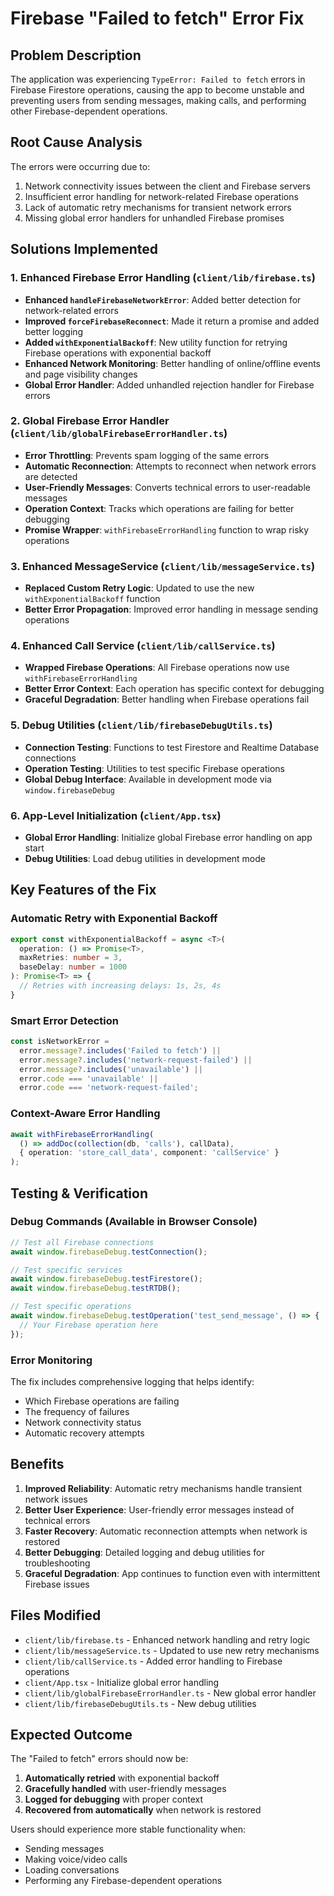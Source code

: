 # Firebase "Failed to fetch" Error Fix

## Problem Description
The application was experiencing `TypeError: Failed to fetch` errors in Firebase Firestore operations, causing the app to become unstable and preventing users from sending messages, making calls, and performing other Firebase-dependent operations.

## Root Cause Analysis
The errors were occurring due to:
1. Network connectivity issues between the client and Firebase servers
2. Insufficient error handling for network-related Firebase operations
3. Lack of automatic retry mechanisms for transient network errors
4. Missing global error handlers for unhandled Firebase promises

## Solutions Implemented

### 1. Enhanced Firebase Error Handling (`client/lib/firebase.ts`)
- **Enhanced `handleFirebaseNetworkError`**: Added better detection for network-related errors
- **Improved `forceFirebaseReconnect`**: Made it return a promise and added better logging
- **Added `withExponentialBackoff`**: New utility function for retrying Firebase operations with exponential backoff
- **Enhanced Network Monitoring**: Better handling of online/offline events and page visibility changes
- **Global Error Handler**: Added unhandled rejection handler for Firebase errors

### 2. Global Firebase Error Handler (`client/lib/globalFirebaseErrorHandler.ts`)
- **Error Throttling**: Prevents spam logging of the same errors
- **Automatic Reconnection**: Attempts to reconnect when network errors are detected
- **User-Friendly Messages**: Converts technical errors to user-readable messages
- **Operation Context**: Tracks which operations are failing for better debugging
- **Promise Wrapper**: `withFirebaseErrorHandling` function to wrap risky operations

### 3. Enhanced MessageService (`client/lib/messageService.ts`)
- **Replaced Custom Retry Logic**: Updated to use the new `withExponentialBackoff` function
- **Better Error Propagation**: Improved error handling in message sending operations

### 4. Enhanced Call Service (`client/lib/callService.ts`)
- **Wrapped Firebase Operations**: All Firebase operations now use `withFirebaseErrorHandling`
- **Better Error Context**: Each operation has specific context for debugging
- **Graceful Degradation**: Better handling when Firebase operations fail

### 5. Debug Utilities (`client/lib/firebaseDebugUtils.ts`)
- **Connection Testing**: Functions to test Firestore and Realtime Database connections
- **Operation Testing**: Utilities to test specific Firebase operations
- **Global Debug Interface**: Available in development mode via `window.firebaseDebug`

### 6. App-Level Initialization (`client/App.tsx`)
- **Global Error Handling**: Initialize global Firebase error handling on app start
- **Debug Utilities**: Load debug utilities in development mode

## Key Features of the Fix

### Automatic Retry with Exponential Backoff
```typescript
export const withExponentialBackoff = async <T>(
  operation: () => Promise<T>,
  maxRetries: number = 3,
  baseDelay: number = 1000
): Promise<T> => {
  // Retries with increasing delays: 1s, 2s, 4s
}
```

### Smart Error Detection
```typescript
const isNetworkError = 
  error.message?.includes('Failed to fetch') ||
  error.message?.includes('network-request-failed') ||
  error.message?.includes('unavailable') ||
  error.code === 'unavailable' ||
  error.code === 'network-request-failed';
```

### Context-Aware Error Handling
```typescript
await withFirebaseErrorHandling(
  () => addDoc(collection(db, 'calls'), callData),
  { operation: 'store_call_data', component: 'callService' }
);
```

## Testing & Verification

### Debug Commands (Available in Browser Console)
```javascript
// Test all Firebase connections
await window.firebaseDebug.testConnection();

// Test specific services
await window.firebaseDebug.testFirestore();
await window.firebaseDebug.testRTDB();

// Test specific operations
await window.firebaseDebug.testOperation('test_send_message', () => {
  // Your Firebase operation here
});
```

### Error Monitoring
The fix includes comprehensive logging that helps identify:
- Which Firebase operations are failing
- The frequency of failures
- Network connectivity status
- Automatic recovery attempts

## Benefits
1. **Improved Reliability**: Automatic retry mechanisms handle transient network issues
2. **Better User Experience**: User-friendly error messages instead of technical errors
3. **Faster Recovery**: Automatic reconnection attempts when network is restored
4. **Better Debugging**: Detailed logging and debug utilities for troubleshooting
5. **Graceful Degradation**: App continues to function even with intermittent Firebase issues

## Files Modified
- `client/lib/firebase.ts` - Enhanced network handling and retry logic
- `client/lib/messageService.ts` - Updated to use new retry mechanisms
- `client/lib/callService.ts` - Added error handling to Firebase operations
- `client/App.tsx` - Initialize global error handling
- `client/lib/globalFirebaseErrorHandler.ts` - New global error handler
- `client/lib/firebaseDebugUtils.ts` - New debug utilities

## Expected Outcome
The "Failed to fetch" errors should now be:
1. **Automatically retried** with exponential backoff
2. **Gracefully handled** with user-friendly messages
3. **Logged for debugging** with proper context
4. **Recovered from automatically** when network is restored

Users should experience more stable functionality when:
- Sending messages
- Making voice/video calls
- Loading conversations
- Performing any Firebase-dependent operations
